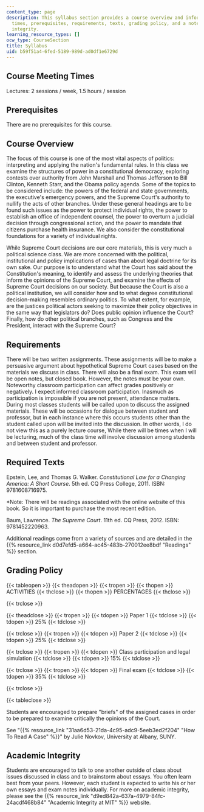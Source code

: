 ```yaml
---
content_type: page
description: This syllabus section provides a course overview and information on meeting
  times, prerequisites, requirements, texts, grading policy, and a note on academic
  integrity.
learning_resource_types: []
ocw_type: CourseSection
title: Syllabus
uid: b59f51a4-6fed-5189-989d-ad0df1e6729d
---
```


Course Meeting Times
--------------------

Lectures: 2 sessions / week, 1.5 hours / session

Prerequisites
-------------

There are no prerequisites for this course.

Course Overview
---------------

The focus of this course is one of the most vital aspects of politics: interpreting and applying the nation's fundamental rules. In this class we examine the structures of power in a constitutional democracy, exploring contests over authority from John Marshall and Thomas Jefferson to Bill Clinton, Kenneth Starr, and the Obama policy agenda. Some of the topics to be considered include: the powers of the federal and state governments, the executive's emergency powers, and the Supreme Court's authority to nullify the acts of other branches. Under these general headings are to be found such issues as the power to protect individual rights, the power to establish an office of independent counsel, the power to overturn a judicial decision through congressional action, and the power to mandate that citizens purchase health insurance. We also consider the constitutional foundations for a variety of individual rights.

While Supreme Court decisions are our core materials, this is very much a political science class. We are more concerned with the political, institutional and policy implications of cases than about legal doctrine for its own sake. Our purpose is to understand what the Court has said about the Constitution's meaning, to identify and assess the underlying theories that inform the opinions of the Supreme Court, and examine the effects of Supreme Court decisions on our society. But because the Court is also a political institution, we will consider how and to what degree constitutional decision-making resembles ordinary politics. To what extent, for example, are the justices political actors seeking to maximize their policy objectives in the same way that legislators do? Does public opinion influence the Court? Finally, how do other political branches, such as Congress and the President, interact with the Supreme Court?

Requirements
------------

There will be two written assignments. These assignments will be to make a persuasive argument about hypothetical Supreme Court cases based on the materials we discuss in class. There will also be a final exam. This exam will be open notes, but closed book. However, the notes must be your own. Noteworthy classroom participation can affect grades positively or negatively. I expect informed classroom participation. Inasmuch as participation is impossible if you are not present, attendance matters. During most classes students will be called upon to discuss the assigned materials. These will be occasions for dialogue between student and professor, but in each instance where this occurs students other than the student called upon will be invited into the discussion. In other words, I do not view this as a purely lecture course, While there will be times when I will be lecturing, much of the class time will involve discussion among students and between student and professor.

Required Texts
--------------

Epstein, Lee, and Thomas G. Walker. _Constitutional Law for a Changing America: A Short Course_. 5th ed. CQ Press College, 2011. ISBN: 9781608716975.

\*Note: There will be readings associated with the online website of this book. So it is important to purchase the most recent edition.

Baum, Lawrence. _The Supreme Court_. 11th ed. CQ Press, 2012. ISBN: 9781452220963.

Additional readings come from a variety of sources and are detailed in the {{% resource_link d0d7efd5-a664-ac45-483b-270012ee8bdf "Readings" %}} section.

Grading Policy
--------------

{{< tableopen >}}
{{< theadopen >}}
{{< tropen >}}
{{< thopen >}}
ACTIVITIES
{{< thclose >}}
{{< thopen >}}
PERCENTAGES
{{< thclose >}}

{{< trclose >}}

{{< theadclose >}}
{{< tropen >}}
{{< tdopen >}}
Paper 1
{{< tdclose >}}
{{< tdopen >}}
25%
{{< tdclose >}}

{{< trclose >}}
{{< tropen >}}
{{< tdopen >}}
Paper 2
{{< tdclose >}}
{{< tdopen >}}
25%
{{< tdclose >}}

{{< trclose >}}
{{< tropen >}}
{{< tdopen >}}
Class participation and legal simulation
{{< tdclose >}}
{{< tdopen >}}
15%
{{< tdclose >}}

{{< trclose >}}
{{< tropen >}}
{{< tdopen >}}
Final exam
{{< tdclose >}}
{{< tdopen >}}
35%
{{< tdclose >}}

{{< trclose >}}

{{< tableclose >}}

Students are encouraged to prepare "briefs" of the assigned cases in order to be prepared to examine critically the opinions of the Court.

See "{{% resource_link "31aa6d53-21da-4c95-adc9-5eeb3ed2f204" "How To Read A Case" %}}" by Julie Novkov, University at Albany, SUNY.

Academic Integrity
------------------

Students are encouraged to talk to one another outside of class about issues discussed in class and to brainstorm about essays. You often learn best from your peers. However, each student is expected to write his or her own essays and exam notes individually. For more on academic integrity, please see the {{% resource_link "d9ed842a-637a-4979-84fc-24acdf468b84" "Academic Integrity at MIT" %}} website.